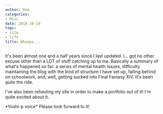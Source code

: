 ```yaml
---
author: Ree
categories:
- Misc
date: 2018-10-24
tags:
- site
- life
title: Whoops...
---
```


It's been almost one and a half years since I last updated. I... got no other excuse other than a LOT of stuff catching up to me. Basically a summary of what's happened so far: a series of mental health issues, difficulty maintaining the blog with the kind of structure I have set up, falling behind on schoolwork, and, well, getting sucked into Final Fantasy XIV. It's been *quite* the ride.

I've also been rehauling my site in order to make a portfolio out of it! I'm quite excited about it.

\*Yoshi-p voice\* Please look forward to it!
